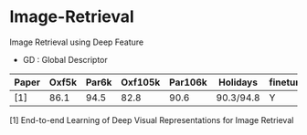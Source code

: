 # Image-Retrieval
Image Retrieval using Deep Feature

* GD : Global Descriptor

| Paper | Oxf5k |  Par6k |  Oxf105k |  Par106k |  Holidays | finetuning | descriptor | 
| --- | --- | --- |--- |--- |--- |--- |--- |
| [1] |  86.1 | 94.5  |  82.8  |  90.6  |  90.3/94.8 | Y | GD | 

[1] End-to-end Learning of Deep Visual Representations for Image Retrieval
